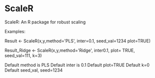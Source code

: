 # ScaleR
ScaleR: An R package for robust scaling


Examples: 

Result <- ScaleR(x,y,method='PLS', inter=0.1, seed_val=1234 plot=TRUE)

Result_Ridge <- ScaleR(x,y,method='Ridge', inter0.1, plot= TRUE, seed_val=111, k=3) 

Default method is PLS
Default inter is 0.1
Default plot=TRUE
Default k=0
Default seed_val, seed=1234

